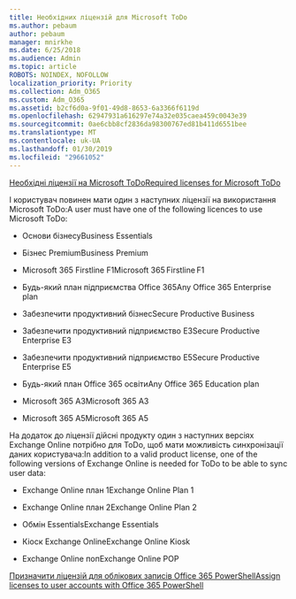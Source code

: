 ```yaml
---
title: Необхідних ліцензій для Microsoft ToDo
ms.author: pebaum
author: pebaum
manager: mnirkhe
ms.date: 6/25/2018
ms.audience: Admin
ms.topic: article
ROBOTS: NOINDEX, NOFOLLOW
localization_priority: Priority
ms.collection: Adm_O365
ms.custom: Adm_O365
ms.assetid: b2cf6d0a-9f01-49d8-8653-6a3366f6119d
ms.openlocfilehash: 62947931a616297e74a32e035caea459c0043e39
ms.sourcegitcommit: 0ae6cbb8cf2836da98300767ed81b411d6551bee
ms.translationtype: MT
ms.contentlocale: uk-UA
ms.lasthandoff: 01/30/2019
ms.locfileid: "29661052"
---
```

[<span data-ttu-id="82aa3-102">Необхідні ліцензії на Microsoft ToDo</span><span class="sxs-lookup"><span data-stu-id="82aa3-102">Required licenses for Microsoft ToDo</span></span>](https://support.office.com/article/381e9d1b-c500-49b5-973e-890fd86528d7.aspx)
  
<span data-ttu-id="82aa3-103">І користувач повинен мати один з наступних ліцензії на використання Microsoft ToDo:</span><span class="sxs-lookup"><span data-stu-id="82aa3-103">A user must have one of the following licences to use Microsoft ToDo:</span></span>
  
- <span data-ttu-id="82aa3-104">Основи бізнесу</span><span class="sxs-lookup"><span data-stu-id="82aa3-104">Business Essentials</span></span>
    
- <span data-ttu-id="82aa3-105">Бізнес Premium</span><span class="sxs-lookup"><span data-stu-id="82aa3-105">Business Premium</span></span>
    
- <span data-ttu-id="82aa3-106">Microsoft 365 Firstline F1</span><span class="sxs-lookup"><span data-stu-id="82aa3-106">Microsoft 365 Firstline F1</span></span>
    
- <span data-ttu-id="82aa3-107">Будь-який план підприємства Office 365</span><span class="sxs-lookup"><span data-stu-id="82aa3-107">Any Office 365 Enterprise plan</span></span>
    
- <span data-ttu-id="82aa3-108">Забезпечити продуктивний бізнес</span><span class="sxs-lookup"><span data-stu-id="82aa3-108">Secure Productive Business</span></span>
    
- <span data-ttu-id="82aa3-109">Забезпечити продуктивний підприємство E3</span><span class="sxs-lookup"><span data-stu-id="82aa3-109">Secure Productive Enterprise E3</span></span>
    
- <span data-ttu-id="82aa3-110">Забезпечити продуктивний підприємство E5</span><span class="sxs-lookup"><span data-stu-id="82aa3-110">Secure Productive Enterprise E5</span></span>
    
- <span data-ttu-id="82aa3-111">Будь-який план Office 365 освіти</span><span class="sxs-lookup"><span data-stu-id="82aa3-111">Any Office 365 Education plan</span></span>
    
- <span data-ttu-id="82aa3-112">Microsoft 365 A3</span><span class="sxs-lookup"><span data-stu-id="82aa3-112">Microsoft 365 A3</span></span>
    
- <span data-ttu-id="82aa3-113">Microsoft 365 A5</span><span class="sxs-lookup"><span data-stu-id="82aa3-113">Microsoft 365 A5</span></span>
    
<span data-ttu-id="82aa3-114">На додаток до ліцензії дійсні продукту один з наступних версіях Exchange Online потрібно для ToDo, щоб мати можливість синхронізації даних користувача:</span><span class="sxs-lookup"><span data-stu-id="82aa3-114">In addition to a valid product license, one of the following versions of Exchange Online is needed for ToDo to be able to sync user data:</span></span> 
  
- <span data-ttu-id="82aa3-115">Exchange Online план 1</span><span class="sxs-lookup"><span data-stu-id="82aa3-115">Exchange Online Plan 1</span></span>
    
- <span data-ttu-id="82aa3-116">Exchange Online план 2</span><span class="sxs-lookup"><span data-stu-id="82aa3-116">Exchange Online Plan 2</span></span>
    
- <span data-ttu-id="82aa3-117">Обмін Essentials</span><span class="sxs-lookup"><span data-stu-id="82aa3-117">Exchange Essentials</span></span>
    
- <span data-ttu-id="82aa3-118">Кіоск Exchange Online</span><span class="sxs-lookup"><span data-stu-id="82aa3-118">Exchange Online Kiosk</span></span>
    
- <span data-ttu-id="82aa3-119">Exchange Online поп</span><span class="sxs-lookup"><span data-stu-id="82aa3-119">Exchange Online POP</span></span>
    
[<span data-ttu-id="82aa3-120">Призначити ліцензій для облікових записів Office 365 PowerShell</span><span class="sxs-lookup"><span data-stu-id="82aa3-120">Assign licenses to user accounts with Office 365 PowerShell</span></span>](https://docs.microsoft.com/office365/enterprise/powershell/assign-licenses-to-user-accounts-with-office-365-powershell )
  

